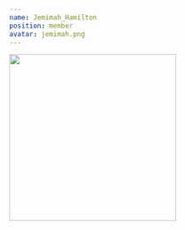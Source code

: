 ```yaml
---
name: Jemimah_Hamilton
position: member
avatar: jemimah.png
---
```


<img width="300" src="{{site.baseurl}}/images/people/{{page.avatar}}" data-action="zoom">


